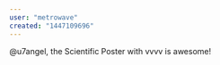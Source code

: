 ```yaml
---
user: "metrowave"
created: "1447109696"
---
```


@u7angel, the Scientific Poster with vvvv is awesome!
